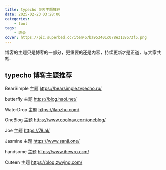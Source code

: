 ```yaml
---
title: typecho 博客主题推荐
date: 2025-02-23 03:28:00
categories: 
    - tool
tags: 
    - 收录
cover: https://pic.superbed.cc/item/67ba953401c078e3108673f5.png
---
```



博客的主题只是博客的一部分，更重要的还是内容，持续更新才是正道，与大家共勉.

<!--more-->

## typecho 博客主题推荐

BearSimple 主题 
https://bearsimple.typecho.ru/

butterfly 主题
https://blog.haoi.net/

WaterDrop 主题 
https://ilaozhu.com/

OneBlog 主题 https://www.coolnav.com/oneblog/

Joe 主题 
https://78.al/

Jasmine 主题 
https://www.sanji.one/

handsome 主题 
https://www.ihewro.com/

Cuteen 主题 
https://blog.zwying.com/

